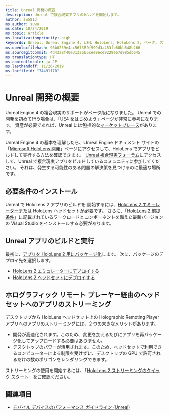 ```yaml
---
title: Unreal 開発の概要
description: Unreal で複合現実アプリのビルドを開始します。
author: sw5813
ms.author: suwu
ms.date: 10/24/2019
ms.topic: article
ms.localizationpriority: high
keywords: Unreal, Unreal Engine 4, UE4、HoloLens, HoloLens 2, ベータ, ストリーミング, リモート処理, 複合現実, 開発, 使用の開始, 新しいプロジェクト, エミュレーター, ドキュメント
ms.openlocfilehash: 96b0259e4ac567389f999d3a453fb68bb848b266
ms.sourcegitcommit: 4d43a8f40e3132605cee9ece9229e67d985db645
ms.translationtype: HT
ms.contentlocale: ja-JP
ms.lasthandoff: 11/26/2019
ms.locfileid: "74491170"
---
```

# <a name="unreal-development-overview"></a>Unreal 開発の概要

Unreal Engine 4 の複合現実のサポートがベータ版になりました。 Unreal での開発を初めて行う場合は、「<a href="https://docs.unrealengine.com//GettingStarted/index.html" target="_blank">UE4 をはじめよう</a>」ページが非常に参考になります。 資産が必要であれば、Unreal には包括的な<a href="https://www.unrealengine.com/marketplace//store" target="_blank">マーケットプレース</a>があります。 

Unreal Engine 4 の基本を理解したら、Unreal Engine ドキュメント サイトの「<a href="https://docs.unrealengine.com//Platforms/AR/HoloLens2/index.html" target="_blank">Microsoft HoloLens 開発</a>」ページにアクセスして、HoloLens でアプリをビルドして実行する方法を確認できます。 <a href="https://forums.unrealengine.com/development-discussion/vr-ar-development" target="_blank">Unreal 複合現実フォーラム</a>にアクセスして、Unreal で複合現実アプリをビルドしているコミュニティに参加してください。 それは、発生する可能性のある問題の解決策を見つけるのに最適な場所です。

## <a name="installing-the-prerequisites"></a>必要条件のインストール

Unreal で HoloLens 2 アプリのビルドを 開始するには、[HoloLens 2 エミュレーター](using-the-hololens-emulator.md)または HoloLens ヘッドセットが必要です。 さらに、「<a href="https://docs.unrealengine.com//Platforms/AR/HoloLens2/Prerequisites/index.html" target="_blank">HoloLens 2 前提条件</a>」に記載されているワークロードとコンポーネントを備えた最新バージョンの Visual Studio をインストールする必要があります。

## <a name="building-and-running-your-unreal-app"></a>Unreal アプリのビルドと実行

最初に、<a href="https://docs.unrealengine.com//Platforms/AR/HoloLens2/HowTo/PackageApp/index.html" target="_blank">アプリを HoloLens 2 用にパッケージ化</a>します。 次に、パッケージのデプロイ先を選択します。
* <a href="https://docs.unrealengine.com//Platforms/AR/HoloLens2/QuickStartEmulator/index.html" target="_blank">HoloLens 2 エミュレーターにデプロイする</a>
* <a href="https://docs.unrealengine.com//Platforms/AR/HoloLens2/QuickStartDevice/index.html" target="_blank">HoloLens 2 ヘッドセットにデプロイする</a>

## <a name="streaming-your-app-to-a-headset-via-the-holographic-remoting-player"></a>ホログラフィック リモート プレーヤー経由のヘッドセットへのアプリのストリーミング

デスクトップから HoloLens ヘッドセット上の Holographic Remoting Player アプリへのアプリのストリーミングには、2 つの大きなメリットがあります。 
* 開発が高速化されます。このため、変更を加えるたびにアプリを再パッケージ化してアップロードする必要はありません。
* デスクトップのパワーが活用されます。このため、ヘッドセットで利用できるコンピューターによる制限を受けずに、デスクトップの GPU で許可されるだけの数のポリゴンをレンダリングできます。

ストリーミングの使用を開始するには、「<a href="https://docs.unrealengine.com//Platforms/AR/HoloLens2/QuickStartStreaming/index.html" target="_blank">HoloLens 2 ストリーミングのクイック スタート</a>[]()」をご確認ください。

## <a name="see-also"></a>関連項目
* <a href="https://docs.unrealengine.com//Platforms/Mobile/Performance/index.html" target="_blank">モバイル デバイスのパフォーマンス ガイドライン (Unreal)</a>
